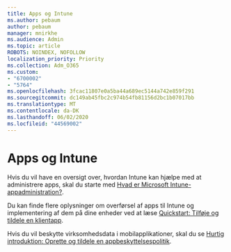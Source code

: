 ```yaml
---
title: Apps og Intune
ms.author: pebaum
author: pebaum
manager: mnirkhe
ms.audience: Admin
ms.topic: article
ROBOTS: NOINDEX, NOFOLLOW
localization_priority: Priority
ms.collection: Adm_O365
ms.custom:
- "6700002"
- "5764"
ms.openlocfilehash: 3fcac11807e0a5ba44a689ec5144a742e859f291
ms.sourcegitcommit: dc149ab45fbc2c974b54fb81156d2bc1b07017bb
ms.translationtype: MT
ms.contentlocale: da-DK
ms.lasthandoff: 06/02/2020
ms.locfileid: "44569002"
---
```

# <a name="apps-and-intune"></a>Apps og Intune

Hvis du vil have en oversigt over, hvordan Intune kan hjælpe med at administrere apps, skal du starte med [Hvad er Microsoft Intune-appadministration?](https://docs.microsoft.com/mem/intune/apps/app-management).

Du kan finde flere oplysninger om overførsel af apps til Intune og implementering af dem på dine enheder ved at læse [Quickstart: Tilføje og tildele en klientapp](https://docs.microsoft.com/mem/intune/apps/quickstart-add-assign-app).

Hvis du vil beskytte virksomhedsdata i mobilapplikationer, skal du se [Hurtig introduktion: Oprette og tildele en appbeskyttelsespolitik](https://docs.microsoft.com/mem/intune/apps/quickstart-create-assign-app-policy).